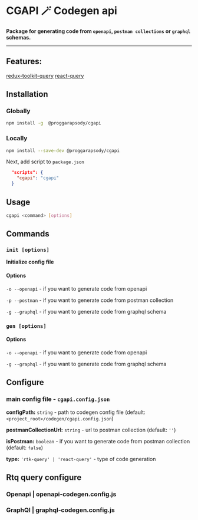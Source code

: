 # CGAPI 🪄 Codegen api

**Package for generating code from `openapi`, `postman collections` or `graphql` schemas.**

---

## Features: 
[redux-toolkit-query](https://redux-toolkit.js.org/rtk-query/overview)
[react-query](https://react-query.tanstack.com/overview)

## Installation

### Globally

```bash
npm install -g  @proggarapsody/cgapi
```

### Locally

```bash
npm install --save-dev @proggarapsody/cgapi
```

Next, add script to `package.json`

```json
  "scripts": {
    "cgapi": "cgapi"
  }
```


## Usage

```bash
cgapi <command> [options]
```

## Commands

### `init [options]` 

**Initialize config file**

#### Options

`-o --openapi` - if you want to generate code from openapi

`-p --postman` - if you want to generate code from postman collection

`-g --graphql` - if you want to generate code from graphql schema

### `gen [options]`

#### Options

`-o --openapi` - if you want to generate code from openapi

`-g --graphql` - if you want to generate code from graphql schema

## Configure

### main config file - `cgapi.config.json`

**configPath:** `string` - path to codegen config file (default: `<project_root>/codegen/cgapi.config.json`)

**postmanCollectionUrl:** `string` - url to postman collection (default: `''`)

**isPostman:** `boolean` - if you want to generate code from postman collection (default: `false`)

**type:** `'rtk-query' | 'react-query'` - type of code generation

## Rtq query configure 



### Openapi | openapi-codegen.config.js
### GraphQl | graphql-codegen.config.js
